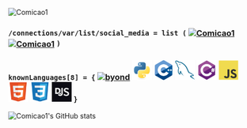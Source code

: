 <p align="left"> <img src="https://komarev.com/ghpvc/?username=Comicao1&label=Profile%20views&color=0e75b6&style=flat" alt="Comicao1" /> </p>

### <p align="left"> `/connections/var/list/social_media = list (` <a href="https://discord.com/invite/rvuJ2Hcv93" target="blank"><img align="center" src="https://raw.githubusercontent.com/rahuldkjain/github-profile-readme-generator/master/src/images/icons/Social/discord.svg" alt="Comicao1" height="40" width="40" /></a> <a href="https://veracruz.rf.gd/" target="blank"><img align="center" src="https://raw.githubusercontent.com/Team-Veracruz/veracruzweb/main/corpo.gif" alt="Comicao1" height="50" width="50" /></a> `)` </p>

### <p align="left"> `knownLanguages[8] = {`  <a href="http://www.byond.com/" target="_blank" rel="noreferrer"> <img src="https://avatars.githubusercontent.com/u/4378955?s=280&v=4" alt="byond" width="40" height="40"/></a> <a href="https://aws.amazon.com" target="_blank" rel="noreferrer"> </a> <a href="https://www.python.org" target="_blank" rel="noreferrer"> <img src="https://raw.githubusercontent.com/devicons/devicon/master/icons/python/python-original.svg" alt="byond" width="40" height="40"/></a> <a href="https://aws.amazon.com" target="_blank" rel="noreferrer"> </a>  <a href="" target="_blank" rel="noreferrer"> <img src="https://github.com/devicons/devicon/blob/master/icons/cplusplus/cplusplus-original.svg" alt="byond" width="40" height="40"/></a> <a href="https://aws.amazon.com" target="_blank" rel="noreferrer"> </a>  <a href="" target="_blank" rel="noreferrer"> <img src="https://github.com/devicons/devicon/blob/master/icons/mysql/mysql-plain.svg" alt="byond" width="40" height="40"/></a> <a href="https://aws.amazon.com" target="_blank" rel="noreferrer"> </a>  <a href="" target="_blank" rel="noreferrer"> <img src="https://github.com/devicons/devicon/blob/master/icons/csharp/csharp-original.svg" alt="byond" width="40" height="40"/></a> <a href="https://aws.amazon.com" target="_blank" rel="noreferrer"> </a> <a href="" target="_blank" rel="noreferrer"> <img src="https://raw.githubusercontent.com/devicons/devicon/master/icons/javascript/javascript-original.svg" alt="byond" width="40" height="40"/></a> <a href="https://aws.amazon.com" target="_blank" rel="noreferrer"> </a>  <a href="" target="_blank" rel="noreferrer"> <img src="https://raw.githubusercontent.com/devicons/devicon/master/icons/html5/html5-original.svg" alt="byond" width="40" height="40"/></a> <a href="https://aws.amazon.com" target="_blank" rel="noreferrer"> </a> <a href="" target="_blank" rel="noreferrer"> <img src="https://raw.githubusercontent.com/devicons/devicon/master/icons/css3/css3-original.svg" alt="byond" width="40" height="40"/></a> <a href="https://aws.amazon.com" target="_blank" rel="noreferrer"> </a>  <a href="" target="_blank" rel="noreferrer"> <img src="https://raw.githubusercontent.com/devicons/devicon/master/icons/discordjs/discordjs-original.svg" alt="byond" width="40" height="40"/></a> <a href="https://aws.amazon.com" target="_blank" rel="noreferrer"> </a> `}` </p>

![Comicao1's GitHub stats](https://github-readme-stats.vercel.app/api?username=Comicao1&count_private=true)

